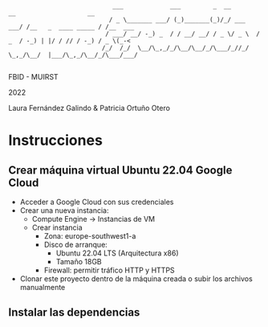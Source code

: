 ~~~

                             ___             ___         _  __            __                    __       
                            / _ \_______ ___/ (_)_______(_)/_/ ___    ___/ /__   _  ____ _____ / /__  ___
                           / ___/ __/ -_) _  / / __/ __/ / _ \/ _ \  / _  / -_) | |/ / // / -_) / _ \(_-<
                          /_/  /_/  \__/\_,_/_/\__/\__/_/\___/_//_/  \_,_/\__/  |___/\_,_/\__/_/\___/___/
                                                                               

~~~
FBID - MUIRST

2022

Laura Fernández Galindo & Patricia Ortuño Otero

# Instrucciones

## Crear máquina virtual Ubuntu 22.04 Google Cloud

- Acceder a Google Cloud con sus credenciales
- Crear una nueva instancia:
  - Compute Engine -> Instancias de VM
  - Crear instancia
    - Zona: europe-southwest1-a
    - Disco de arranque:
      - Ubuntu 22.04 LTS (Arquitectura x86)
      - Tamaño 18GB
    - Firewall: permitir tráfico HTTP y HTTPS
- Clonar este proyecto dentro de la máquina creada o subir los archivos manualmente

## Instalar las dependencias
